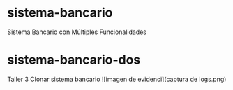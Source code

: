 # sistema-bancario
Sistema Bancario con Múltiples Funcionalidades
# sistema-bancario-dos
Taller 3 Clonar sistema bancario
![imagen de evidenci](captura de logs.png)
